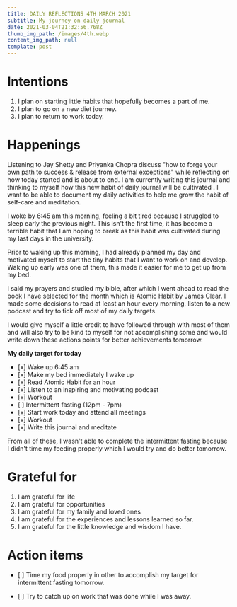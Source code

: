 ```yaml
---
title: DAILY REFLECTIONS 4TH MARCH 2021
subtitle: My journey on daily journal
date: 2021-03-04T21:32:56.768Z
thumb_img_path: /images/4th.webp
content_img_path: null
template: post
---
```

# Intentions

1. I plan on starting little habits that hopefully becomes a part of me.
2. I plan to go on a new diet journey.
3. I plan to return to work today.

# Happenings

Listening to Jay Shetty and Priyanka Chopra discuss "how to forge your own path to success & release from external exceptions" while reflecting on how today started and is about to end. I am currently writing this journal and thinking to myself how this new habit of daily journal will be cultivated . I want to be able to document my daily activities to help me grow the habit of self-care and meditation.

I woke by 6:45 am this morning, feeling a bit tired because I struggled to sleep early the previous night. This isn't the first time, it has become a terrible habit that I am hoping to break as this habit was cultivated during my last days in the university.

Prior to waking up this morning, I had already planned my day and motivated myself to start the tiny habits that I want to work on and develop. Waking up early was one of them, this made it easier for me to get up from my bed.

I said my prayers and studied my bible, after which I went ahead to read the book I have selected for the month which is Atomic Habit by James Clear. I made some decisions to read at least an hour every morning, listen to a new podcast and try to tick off most of my daily targets.

I would give myself a little credit to have followed through with most of them and will also try to be kind to myself for not accomplishing some and would write down these actions points for better achievements tomorrow.

**My daily target for today**

* \[x] Wake up 6:45 am
* \[x] Make my bed immediately I wake up
* \[x] Read Atomic Habit for an hour
* \[x] Listen to an inspiring and motivating podcast
* \[x] Workout
* \[ ] Intermittent fasting (12pm - 7pm)
* \[x] Start work today and attend all meetings
* \[x] Workout
* \[x] Write this journal and meditate

From all of these, I wasn't able to complete the intermittent fasting because I didn't time my feeding properly which I would try and do better tomorrow.

# Grateful for

1. I am grateful for life
2. I am grateful for opportunities
3. I am grateful for my family and loved ones
4. I am grateful for the experiences and lessons learned so far.
5. I am grateful for the little knowledge and wisdom I have.

# Action items

* \[ ] Time my food properly in other to accomplish my target for intermittent fasting tomorrow.
* \[ ] Try to catch up on work that was done while I was away.

  <script async data-uid="a866018eeb" src="https://dedicated-artisan-3955.ck.page/a866018eeb/index.js"></script>
